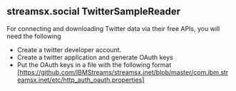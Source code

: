 ## streamsx.social TwitterSampleReader

For connecting and downloading Twitter data via their free APIs, you will need the following
* Create a twitter developer account.
* Create a twitter application and generate OAuth keys
* Put the OAuth keys in a file with the following format [https://github.com/IBMStreams/streamsx.inet/blob/master/com.ibm.streamsx.inet/etc/http_auth_oauth.properties]


